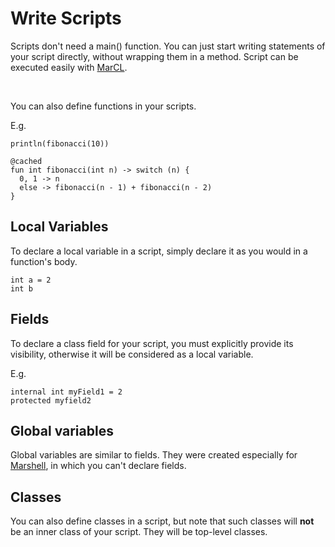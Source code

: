 # Write Scripts

Scripts don't need a main() function. You can just start writing statements of your script directly, without wrapping them in a method.
Script can be executed easily with [MarCL](../../tools/marcl.md).

<br/>

You can also define functions in your scripts.

E.g.

```marcel
println(fibonacci(10))

@cached
fun int fibonacci(int n) -> switch (n) {
  0, 1 -> n
  else -> fibonacci(n - 1) + fibonacci(n - 2)
}
```

## Local Variables

To declare a local variable in a script, simply declare it as you would in a function's body.

```marcel
int a = 2
int b
```

## Fields

To declare a class field for your script, you must explicitly provide its visibility, otherwise it will be 
considered as a local variable.

E.g.

```marcel
internal int myField1 = 2
protected myfield2
```


## Global variables
Global variables are similar to fields. They were created especially for [Marshell](../../tools/marshell.md), in which you can't
declare fields.

## Classes

You can also define classes in a script, but note that such classes will **not** be an inner class of your script. They will be 
top-level classes.